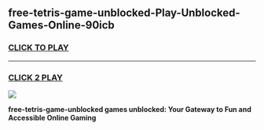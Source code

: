 
## free-tetris-game-unblocked-Play-Unblocked-Games-Online-90icb
<h3>
<a href="https://premium76.site?title=free-tetris-game-unblocked&ref=25A">CLICK TO PLAY</a></h3>
<hr>

<h3>
<a href="https://premium76.site?title=free-tetris-game-unblocked&ref=25A">CLICK 2 PLAY</a>
  
</h3>

<a href="https://premium76.site?title=free-tetris-game-unblocked&ref=25A"><img src="https://clearcache.store/games.png"></a>


**free-tetris-game-unblocked games unblocked: Your Gateway to Fun and Accessible Online Gaming**
